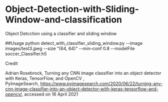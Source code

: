 # Object-Detection-with-Sliding-Window-and-classification
Object Detcction using a classifier and sliding window

##Usage
python detect_with_classifier_sliding_window.py --image images/test3.jpeg --size "(64, 64)"   --min-conf 0.8  --modelFile  soccer_Classifier.h5

Credit

Adrian Rosebrock, Turning any CNN image classifier into an object detector with Keras, TensorFlow, and OpenCV , PyImageSearch, https://www.pyimagesearch.com/2020/06/22/turning-any-cnn-image-classifier-into-an-object-detector-with-keras-tensorflow-and-opencv/, accessed on 16 April 2021




